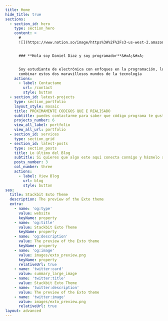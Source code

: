 ```yaml
---
title: Home
hide_title: true
sections:
  - section_id: hero
    type: section_hero
    content: >
      #
      ![](https://www.notion.so/image/https%3A%2F%2Fs3-us-west-2.amazonaws.com%2Fsecure.notion-static.com%2F6b95a84e-0289-4126-b21e-b1b8e90ddd46%2FCaptura_de_pantalla\_2021-06-22\_232956.png?table=block\&id=f63c131f-bf3b-4268-bb9e-916eab7cffb4\&spaceId=13328bea-cc89-4468-bfca-ebe605b88e65\&width=750\&userId=514977c9-36d0-4e2d-886a-4c4d0a56974e\&cache=v2)&#xA;&#xA;![](https://www.notion.so/image/https%3A%2F%2Fs3-us-west-2.amazonaws.com%2Fsecure.notion-static.com%2F6b95a84e-0289-4126-b21e-b1b8e90ddd46%2FCaptura_de_pantalla\_2021-06-22\_232956.png?table=block\&id=f63c131f-bf3b-4268-bb9e-916eab7cffb4\&spaceId=13328bea-cc89-4468-bfca-ebe605b88e65\&width=750\&userId=514977c9-36d0-4e2d-886a-4c4d0a56974e\&cache=v2)


      ### **Hola soy Daniel Diaz y soy programador**&#xA;&#xA;


      Soy estudiante de electrónica con enfoques en la programación, logrando
      combinar estos dos maravillosos mundos de la tecnología
    actions:
      - label: Contactame
        url: /contact
        style: button
  - section_id: latest-projects
    type: section_portfolio
    layout_style: mosaic
    title: PRÓXIMAMENTE CODIGOS QUE E REALISADO
    subtitle: puedes contactarme para saber que código programa te gustaría ver
    projects_number: 6
    view_all_label: portfolio
    view_all_url: portfolio
  - section_id: services
    type: section_grid
  - section_id: latest-posts
    type: section_posts
    title: Lo último del Blog
    subtitle: Si quieres que algo este aquí conecta conmigo y házmelo saber
    posts_number: 3
    col_number: three
    actions:
      - label: View Blog
        url: blog
        style: button
seo:
  title: Stackbit Exto Theme
  description: The preview of the Exto theme
  extra:
    - name: 'og:type'
      value: website
      keyName: property
    - name: 'og:title'
      value: Stackbit Exto Theme
      keyName: property
    - name: 'og:description'
      value: The preview of the Exto theme
      keyName: property
    - name: 'og:image'
      value: images/exto_preview.png
      keyName: property
      relativeUrl: true
    - name: 'twitter:card'
      value: summary_large_image
    - name: 'twitter:title'
      value: Stackbit Exto Theme
    - name: 'twitter:description'
      value: The preview of the Exto theme
    - name: 'twitter:image'
      value: images/exto_preview.png
      relativeUrl: true
layout: advanced
---
```

